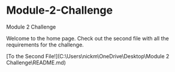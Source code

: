 # Module-2-Challenge
Module 2 Challenge

Welcome to the home page. Check out the second file with all the requirements for the challenge.

[To the Second File!](C:\Users\nickm\OneDrive\Desktop\Module 2 Challenge\README.md)
